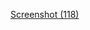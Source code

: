 [Screenshot (118)](https://user-images.githubusercontent.com/63093500/99792712-7c21d400-2b4d-11eb-968f-a965daf01073.png)

